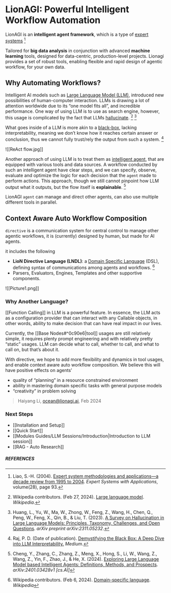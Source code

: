 
# LionAGI: **Powerful Intelligent Workflow Automation**



LionAGI is an **intelligent agent framework**, which is a type of [expert systems](http://www.sci.brooklyn.cuny.edu/~kopec/cis718/fall_2005/sdarticle5.pdf) [^1]

Tailored for **big data analysis** in conjunction with advanced **machine learning** tools, designed for data-centric, production-level projects. Lionagi provides a set of robust tools, enabling flexible and rapid design of agentic workflow, for your own data.  


## Why Automating Workflows?

Intelligent AI models such as [Large Language Model (LLM)](https://en.wikipedia.org/wiki/Large_language_model), introduced new possibilities of human-computer interaction. LLMs is drawing a lot of attention worldwide due to its “one model fits all”, and incredible performance. One way of using LLM is to use as search engine, however, this usage is complicated by the fact that LLMs [hallucinate](https://arxiv.org/abs/2311.05232). [^2] [^3]

What goes inside of a LLM is more akin to a [black-box](https://pauldeepakraj-r.medium.com/demystifying-the-black-box-a-deep-dive-into-llm-interpretability-971524966fdf), lacking interpretability, meaning we don’t know how it reaches certain answer or conclusion, thus we cannot fully trust/rely the output from such a system. [^4]

![[ReAct flow.jpg]]

Another approach of using LLM is to treat them as [intelligent agent](https://arxiv.org/html/2401.03428v1), that are equipped with various tools and data sources. A workflow conducted by such an intelligent agent have clear steps, and we can specify, observe, evaluate and optimize the logic for each decision that the `agent` made to perform actions. This approach, though we still cannot pinpoint how LLM output what it outputs, but the flow itself is **explainable**. [^5]

LionAGI `agent` can manage and direct other agents, can also use multiple different tools in parallel.


## Context Aware Auto Workflow Composition

`directive` is a communication system for central control to manage other agentic workflows, it is (currently) designed by human, but made for AI agents. 

it includes the following 

- **LioN Directive Language (LNDL)**: a [Domain Specific Language](https://en.wikipedia.org/wiki/Domain-specific_language) (DSL), defining syntax of communications among agents and workflows. [^6]
- Parsers, Evaluators, Engines, Templates and other supportive components.

![[Picture1.png]]
### Why Another Language?

 [[Function Calling]] in LLM is a powerful feature. In essence, the LLM acts as a configuration provider that can interact with any Callable objects, in other words, ability to make decision that can have real impact in our lives. 

Currently, the [[Base Nodes#^0c90e6|tool]] usages are still relatively simple, it requires plenty prompt engineering and with relatively pretty “static” usages. LLM can decide what to call, whether to call, and what to call on, but that’s about it. 

With directive, we hope to add more flexibility and dynamics in tool usages, and enable context aware auto workflow composition. We believe this will have positive effects on agents’

- quality of “planning” in a resource constrained environment 
- ability in mastering domain specific tasks with general purpose models 
- “creativity” in problem solving


> Haiyang Li, ocean@lionagi.ai, Feb 2024

### Next Steps

- [[Installation and Setup]]
- [[Quick Start]]
- [[Modules Guides/LLM Sessions/Introduction|Introduction to LLM session]]
- [[RAG - Auto Research]]



##### REFERENCES

[^1]: Liao, S.-H. (2004). [Expert system methodologies and applications—a decade review from 1995 to 2004](http://www.sci.brooklyn.cuny.edu/~kopec/cis718/fall_2005/sdarticle5.pdf). _Expert Systems with Applications_, volume(28), page 93. 
[^2]: Wikipedia contributors. (Feb 27, 2024). [Large language model](https://en.wikipedia.org/wiki/Large_language_model). _Wikipedia_.
[^3]: Huang, L., Yu, W., Ma, W., Zhong, W., Feng, Z., Wang, H., Chen, Q., Peng, W., Feng, X., Qin, B., & Liu, T. (2023). [A Survey on Hallucination in Large Language Models: Principles, Taxonomy, Challenges, and Open Questions](https://arxiv.org/abs/2311.05232). _arXiv preprint arXiv:2311.05232_.
[^4]: Raj, P. D. (Date of publication). [Demystifying the Black Box: A Deep Dive into LLM Interpretability.](https://pauldeepakraj-r.medium.com/demystifying-the-black-box-a-deep-dive-into-llm-interpretability-971524966fdf) _Medium_. 
[^5]: Cheng, Y., Zhang, C., Zhang, Z., Meng, X., Hong, S., Li, W., Wang, Z., Wang, Z., Yin, F., Zhao, J., & He, X. (2024). [Exploring Large Language Model based Intelligent Agents: Definitions, Methods, and Prospects](https://arxiv.org/abs/2401.03428v1). _arXiv:2401.03428v1 [cs.AI]_
[^6]: Wikipedia contributors. (Feb 6, 2024). [Domain-specific language](https://en.wikipedia.org/wiki/Domain-specific_language). _Wikipedia_